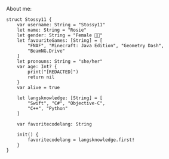 About me:

```
struct Stossy11 {
    var username: String = "Stossy11"
    let name: String = "Rosie"
    let gender: String = "Female 🏳️‍⚧️"
    let favouriteGames: [String] = [
        "FNAF", "Minecraft: Java Edition", "Geometry Dash",
        "BeamNG.Drive"
    ]
    let pronouns: String = "she/her"
    var age: Int? {
        print("[REDACTED]")
        return nil
    }
    var alive = true
    
    let langsknowledge: [String] = [
        "Swift", "C#", "Objective-C",
        "C++", "Python"
    ]

    var favoritecodelang: String

    init() {
        favoritecodelang = langsknowledge.first!
    }
}
```

<!---
stossy11/stossy11 is a ✨ special ✨ repository because its `README.md` (this file) appears on your GitHub profile.
You can click the Preview link to take a look at your changes amogus.
--->
